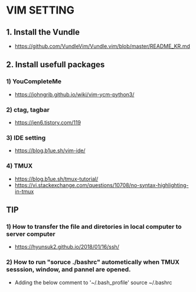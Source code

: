 # VIM SETTING 

## 1. Install the Vundle
- https://github.com/VundleVim/Vundle.vim/blob/master/README_KR.md

## 2. Install usefull packages
### 1) YouCompleteMe
- https://johngrib.github.io/wiki/vim-ycm-python3/
### 2) ctag, tagbar
- https://jen6.tistory.com/119
### 3) IDE setting
- https://blog.b1ue.sh/vim-ide/
### 4) TMUX
- https://blog.b1ue.sh/tmux-tutorial/
- https://vi.stackexchange.com/questions/10708/no-syntax-highlighting-in-tmux

## TIP
### 1) How to transfer the file and diretories in local computer to server computer
- https://hyunsuk2.github.io/2018/01/16/ssh/
### 2) How to run "soruce ./bashrc" autometically when TMUX sesssion, window, and pannel are opened.
- Adding the below comment to '~/.bash_profile'
	source ~/.bashrc
